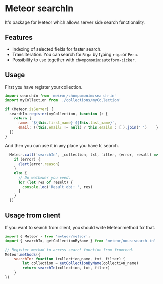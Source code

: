 # Meteor searchIn

It's package for Meteor which allows server side search functionality.

## Features

 - Indexing of selected fields for faster search.
 - Transliteration. You can search for `Rīga` by typing `riga` or `Рига`.
 - Possibility to use together with `chompomonim:autoform-picker`.

## Usage

First you have register your collection.

```JavaScript
import searchIn from 'meteor/chompomonim:search-in'
import myCollection from './collections/myCollection'

if (Meteor.isServer) {
  searchIn.register(myCollection, function () {
    return {
      name: `${this.first_name} ${this.last_name}`,
      email: ((this.emails != null) ? this.emails : []).join(' ')    }
  })
}
```

And then you can use it in any place you have to search.

```JavaScript
  Meteor.call('searchIn', _collection, txt, filter, (error, result) => {
    if (error) {
      alert(error.reason)
    }
    else {
      // Do wathewer you need.
      for (let res of result) {
        console.log('Result obj: ', res)
      }
    }
  })
```

## Usage from client

If you want to search from client, you should write Meteor method for that.

```JavaScript
import { Meteor } from 'meteor/meteor';
import { searchIn, getCollectionByName } from 'meteor/nous:search-in'

// Register method to access search function from frontend.
Meteor.methods({
    searchIn: function (collection_name, txt, filter) {
        let collection = getCollectionByName(collection_name)
        return searchIn(collection, txt, filter)
    }
})
```

